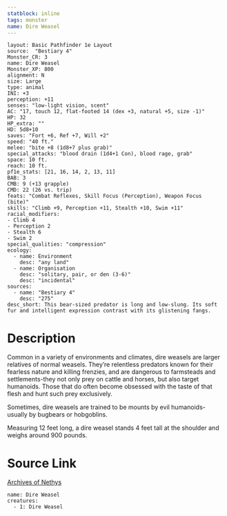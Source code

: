 ```yaml
---
statblock: inline
tags: monster
name: Dire Weasel
---
```

```statblock
layout: Basic Pathfinder 1e Layout
source:  "Bestiary 4"
Monster_CR: 3
name: Dire Weasel
Monster_XP: 800
alignment: N
size: Large
type: animal
INI: +3
perception: +11
senses: "low-light vision, scent"
AC: "17, touch 12, flat-footed 14 (dex +3, natural +5, size -1)"
HP: 32
HP_extra: ""
HD: 5d8+10
saves: "Fort +6, Ref +7, Will +2"
speed: "40 ft."
melee: "bite +8 (1d8+7 plus grab)"
special_attacks: "blood drain (1d4+1 Con), blood rage, grab"
space: 10 ft.
reach: 10 ft.
pf1e_stats: [21, 16, 14, 2, 13, 11]
BAB: 3
CMB: 9 (+13 grapple)
CMD: 22 (26 vs. trip)
feats: "Combat Reflexes, Skill Focus (Perception), Weapon Focus (bite)"
skills: "Climb +9, Perception +11, Stealth +10, Swim +11"
racial_modifiers:
- Climb 4
- Perception 2
- Stealth 6
- Swim 2
special_qualities: "compression"
ecology:
  - name: Environment
    desc: "any land"
  - name: Organisation
    desc: "solitary, pair, or den (3-6)"
    desc: "incidental"
sources:
  - name: "Bestiary 4"
    desc: "275"
desc_short: This bear-sized predator is long and low-slung. Its soft fur and intelligent expression contrast with its glistening fangs.
```
# Description
Common in a variety of environments and climates, dire weasels are larger relatives of normal weasels. They’re relentless predators known for their fearless nature and killing frenzies, and are dangerous to farmsteads and settlements-they not only prey on cattle and horses, but also target humanoids. Those that do often become obsessed with the taste of that flesh and hunt such prey exclusively.

Sometimes, dire weasels are trained to be mounts by evil humanoids- usually by bugbears or hobgoblins.

Measuring 12 feet long, a dire weasel stands 4 feet tall at the shoulder and weighs around 900 pounds.
# Source Link
[Archives of Nethys](https://aonprd.com/MonsterDisplay.aspx?ItemName=Dire%20Weasel)
```encounter-table
name: Dire Weasel
creatures:
  - 1: Dire Weasel
```
